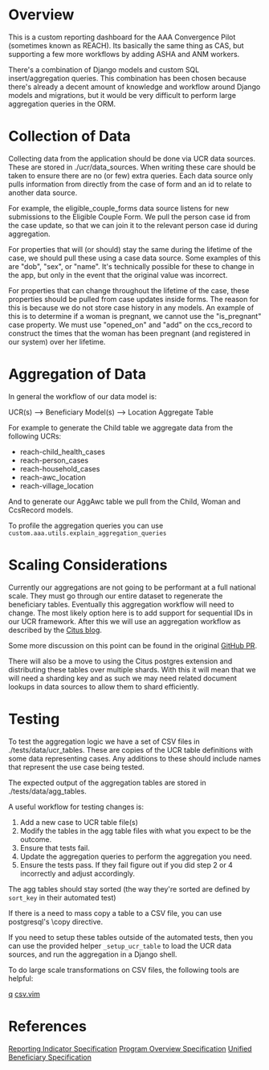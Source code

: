 # Overview

This is a custom reporting dashboard for the AAA Convergence Pilot (sometimes known as REACH).
Its basically the same thing as CAS, but supporting a few more workflows by adding ASHA and ANM workers.

There's a combination of Django models and custom SQL insert/aggregation queries.
This combination has been chosen because there's already a decent amount of knowledge and workflow
around Django models and migrations, but it would be very difficult to perform large aggregation
queries in the ORM.

# Collection of Data

Collecting data from the application should be done via UCR data sources.
These are stored in ./ucr/data_sources.
When writing these care should be taken to ensure there are no (or few) extra queries.
Each data source only pulls information from directly from the case of form and an id to relate to another data source.

For example, the eligible_couple_forms data source listens for new submissions to the Eligible Couple Form.
We pull the person case id from the case update, so that we can join it to the relevant person case id during aggregation.

For properties that will (or should) stay the same during the lifetime of the case, we should pull these using a case data source.
Some examples of this are "dob", "sex", or "name".
It's technically possible for these to change in the app, but only in the event that the original value was incorrect.

For properties that can change throughout the lifetime of the case, these properties should be pulled from case updates inside forms.
The reason for this is because we do not store case history in any models.
An example of this is to determine if a woman is pregnant, we cannot use the "is_pregnant" case property.
We must use "opened_on" and "add" on the ccs_record to construct the times that the woman has been pregnant (and registered in our system) over her lifetime.

# Aggregation of Data

In general the workflow of our data model is:

UCR(s) --> Beneficiary Model(s) --> Location Aggregate Table

For example to generate the Child table we aggregate data from the following UCRs:

* reach-child_health_cases
* reach-person_cases
* reach-household_cases
* reach-awc_location
* reach-village_location


And to generate our AggAwc table we pull from the Child, Woman and CcsRecord models.

To profile the aggregation queries you can use `custom.aaa.utils.explain_aggregation_queries`

# Scaling Considerations

Currently our aggregations are not going to be performant at a full national scale.
They must go through our entire dataset to regenerate the beneficiary tables.
Eventually this aggregation workflow will need to change.
The most likely option here is to add support for sequential IDs in our UCR framework.
After this we will use an aggregation workflow as described by the
[Citus blog](https://www.citusdata.com/blog/2018/06/14/scalable-incremental-data-aggregation/).

Some more discussion on this point can be found in the original [GitHub PR](https://github.com/dimagi/commcare-hq/pull/23243).

There will also be a move to using the Citus postgres extension and distributing these tables over multiple shards.
With this it will mean that we will need a sharding key and as such we may need related document lookups in data sources to allow them to shard efficiently.

# Testing

To test the aggregation logic we have a set of CSV files in ./tests/data/ucr_tables.
These are copies of the UCR table definitions with some data representing cases.
Any additions to these should include names that represent the use case being tested.

The expected output of the aggregation tables are stored in ./tests/data/agg_tables.

A useful workflow for testing changes is:

1. Add a new case to UCR table file(s)
2. Modify the tables in the agg table files with what you expect to be the outcome.
3. Ensure that tests fail.
4. Update the aggregation queries to perform the aggregation you need.
5. Ensure the tests pass. If they fail figure out if you did step 2 or 4 incorrectly and adjust accordingly.

The agg tables should stay sorted (the way they're sorted are defined by `sort_key` in their automated test)

If there is a need to mass copy a table to a CSV file, you can use postgresql's \copy directive.

If you need to setup these tables outside of the automated tests,
then you can use the provided helper `_setup_ucr_table` to load the UCR data sources,
and run the aggregation in a Django shell.

To do large scale transformations on CSV files, the following tools are helpful:

[q](http://harelba.github.io/q/)
[csv.vim](https://github.com/chrisbra/csv.vim)

# References

[Reporting Indicator Specification](https://docs.google.com/spreadsheets/d/1fPFIVOaI0ZJkSqw8DJ-wmMyTefMbGXYGyhcB9UUxXnE/edit#gid=1200281692)
[Program Overview Specification](https://docs.google.com/document/d/1MY7KDvKPiqGOJ8IcZvJHJXfw--XM_AdADkQmvzQC_pw/edit#heading=h.wy4ie3jgt96i)
[Unified Beneficiary Specification](https://docs.google.com/document/d/1sPXnecPP2saBYgS3f-IGXm0U2S9TCwxUQUfbewLPRIE/edit#)

